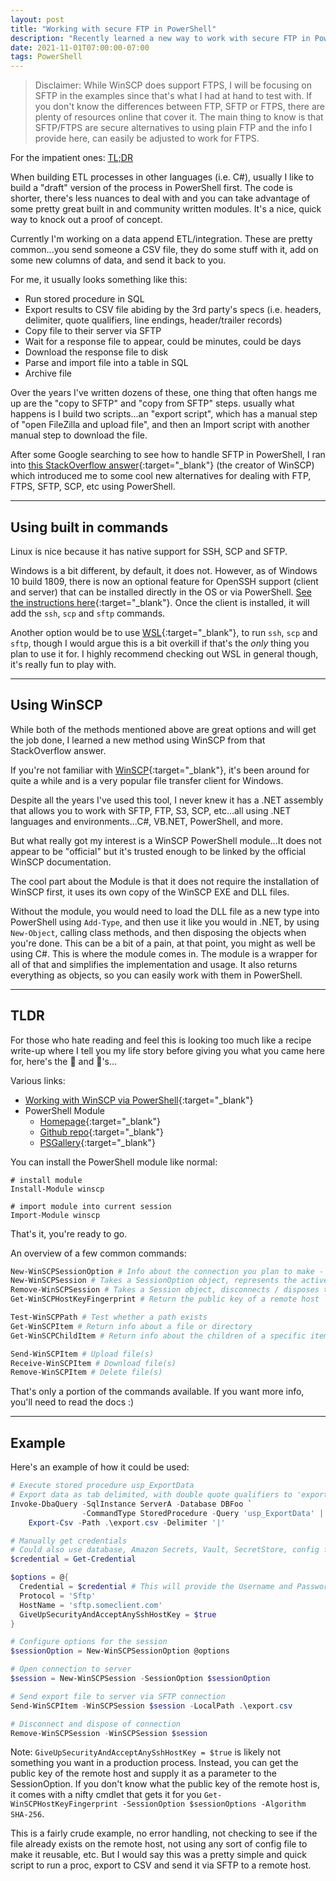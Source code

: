 ```yaml
---
layout: post
title: "Working with secure FTP in PowerShell"
description: "Recently learned a new way to work with secure FTP in PowerShell"
date: 2021-11-01T07:00:00-07:00
tags: PowerShell
---
```


> Disclaimer: While WinSCP does support FTPS, I will be focusing on SFTP in the examples since that's what I had at hand to test with. If you don't know the differences between FTP, SFTP or FTPS, there are plenty of resources online that cover it. The main thing to know is that SFTP/FTPS are secure alternatives to using plain FTP and the info I provide here, can easily be adjusted to work for FTPS.

For the impatient ones: [TL;DR](#tldr)

When building ETL processes in other languages (i.e. C#), usually I like to build a "draft" version of the process in PowerShell first. The code is shorter, there's less nuances to deal with and you can take advantage of some pretty great built in and community written modules. It's a nice, quick way to knock out a proof of concept.

Currently I'm working on a data append ETL/integration. These are pretty common...you send someone a CSV file, they do some stuff with it, add on some new columns of data, and send it back to you.

For me, it usually looks something like this:

  * Run stored procedure in SQL
  * Export results to CSV file abiding by the 3rd party's specs (i.e. headers, delimiter, quote qualifiers, line endings, header/trailer records)
  * Copy file to their server via SFTP
  * Wait for a response file to appear, could be minutes, could be days
  * Download the response file to disk
  * Parse and import file into a table in SQL
  * Archive file

Over the years I've written dozens of these, one thing that often hangs me up are the "copy to SFTP" and "copy from SFTP" steps. usually what happens is I build two scripts...an "export script", which has a manual step of "open FileZilla and upload file", and then an Import script with another manual step to download the file.

After some Google searching to see how to handle SFTP in PowerShell, I ran into [this StackOverflow answer](https://stackoverflow.com/a/38735275/3474677){:target="_blank"} (the creator of WinSCP) which introduced me to some cool new alternatives for dealing with FTP, FTPS, SFTP, SCP, etc using PowerShell.

----

## Using built in commands

Linux is nice because it has native support for SSH, SCP and SFTP.

Windows is a bit different, by default, it does not. However, as of Windows 10 build 1809, there is now an optional feature for OpenSSH support (client and server) that can be installed directly in the OS or via PowerShell. [See the instructions here](https://docs.microsoft.com/en-us/windows-server/administration/openssh/openssh_install_firstuse){:target="_blank"}. Once the client is installed, it will add the `ssh`, `scp` and `sftp` commands.

Another option would be to use [WSL](https://docs.microsoft.com/en-us/windows/wsl/install){:target="_blank"}, to run `ssh`, `scp` and `sftp`, though I would argue this is a bit overkill if that's the _only_ thing you plan to use it for. I highly recommend checking out WSL in general though, it's really fun to play with.

----

## Using WinSCP

While both of the methods mentioned above are great options and will get the job done, I learned a new method using WinSCP from that StackOverflow answer.

If you're not familiar with [WinSCP](https://winscp.net/){:target="_blank"}, it's been around for quite a while and is a very popular file transfer client for Windows.

Despite all the years I've used this tool, I never knew it has a .NET assembly that allows you to work with SFTP, FTP, S3, SCP, etc...all using .NET languages and environments...C#, VB.NET, PowerShell, and more.

But what really got my interest is a WinSCP PowerShell module...It does not appear to be "official" but it's trusted enough to be linked by the official WinSCP documentation.

The cool part about the Module is that it does not require the installation of WinSCP first, it uses its own copy of the WinSCP EXE and DLL files.

Without the module, you would need to load the DLL file as a new type into PowerShell using `Add-Type`, and then use it like you would in .NET, by using `New-Object`, calling class methods, and then disposing the objects when you're done. This can be a bit of a pain, at that point, you might as well be using C#. This is where the module comes in. The module is a wrapper for all of that and simplifies the implementation and usage. It also returns everything as objects, so you can easily work with them in PowerShell.

----

## TLDR

For those who hate reading and feel this is looking too much like a recipe write-up where I tell you my life story before giving you what you came here for, here's the 🥩 and 🥔's...

Various links:
* [Working with WinSCP via PowerShell](https://winscp.net/eng/docs/library_powershell#powershell_module){:target="_blank"}
* PowerShell Module
  * [Homepage](https://dotps1.github.io/WinSCP){:target="_blank"}
  * [Github repo](https://github.com/dotps1/WinSCP){:target="_blank"}
  * [PSGallery](https://www.powershellgallery.com/packages/WinSCP){:target="_blank"}


You can install the PowerShell module like normal:

```
# install module
Install-Module winscp

# import module into current session
Import-Module winscp
```

That's it, you're ready to go.

An overview of a few common commands:

```powershell
New-WinSCPSessionOption # Info about the connection you plan to make - Hostname, credentials, protocol, port, etc
New-WinSCPSession # Takes a SessionOption object, represents the active connection to the host
Remove-WinSCPSession # Takes a Session object, disconnects / disposes the active connection
Get-WinSCPHostKeyFingerprint # Return the public key of a remote host

Test-WinSCPPath # Test whether a path exists
Get-WinSCPItem # Return info about a file or directory
Get-WinSCPChildItem # Return info about the children of a specific item (i.e. list of files within a directory)

Send-WinSCPItem # Upload file(s)
Receive-WinSCPItem # Download file(s)
Remove-WinSCPItem # Delete file(s)
```

That's only a portion of the commands available. If you want more info, you'll need to read the docs :)

----

## Example

Here's an example of how it could be used:

```powershell
# Execute stored procedure usp_ExportData
# Export data as tab delimited, with double quote qualifiers to 'export.csv'
Invoke-DbaQuery -SqlInstance ServerA -Database DBFoo `
                -CommandType StoredProcedure -Query 'usp_ExportData' |
    Export-Csv -Path .\export.csv -Delimiter '|'

# Manually get credentials
# Could also use database, Amazon Secrets, Vault, SecretStore, config file, etc
$credential = Get-Credential

$options = @{
  Credential = $credential # This will provide the Username and Password
  Protocol = 'Sftp'
  HostName = 'sftp.someclient.com'
  GiveUpSecurityAndAcceptAnySshHostKey = $true
}

# Configure options for the session
$sessionOption = New-WinSCPSessionOption @options

# Open connection to server
$session = New-WinSCPSession -SessionOption $sessionOption

# Send export file to server via SFTP connection
Send-WinSCPItem -WinSCPSession $session -LocalPath .\export.csv

# Disconnect and dispose of connection
Remove-WinSCPSession -WinSCPSession $session
```

Note: `GiveUpSecurityAndAcceptAnySshHostKey = $true` is likely not something you want in a production process. Instead, you can get the public key of the remote host and supply it as a parameter to the SessionOption. If you don't know what the public key of the remote host is, it comes with a nifty cmdlet that gets it for you `Get-WinSCPHostKeyFingerprint -SessionOption $sessionOptions -Algorithm SHA-256`.

This is a fairly crude example, no error handling, not checking to see if the file already exists on the remote host, not using any sort of config file to make it reusable, etc. But I would say this was a pretty simple and quick script to run a proc, export to CSV and send it via SFTP to a remote host.